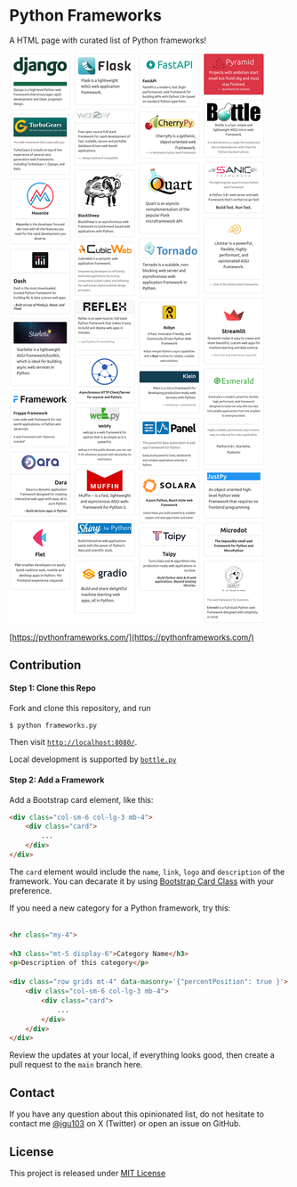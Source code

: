 # Python Frameworks

A HTML page with curated list of Python frameworks!


[![image](static/image/screenshot.png)](https://pythonframeworks.com/)

[https://pythonframeworks.com/](https://pythonframeworks.com/)


## Contribution

#### Step 1: Clone this Repo

Fork and clone this repository, and run

```bash
$ python frameworks.py
```

Then visit [`http://localhost:8080/`](http://localhost:8080/).

Local development is supported by [`bottle.py`](https://bottlepy.org/)


#### Step 2: Add a Framework

Add a Bootstrap card element, like this:
```html
<div class="col-sm-6 col-lg-3 mb-4">
    <div class="card">
        ...
    </div>
</div>
```
The `card` element would include the `name`, `link`, `logo` and `description` of the framework.
You can decarate it by using [Bootstrap Card Class](https://getbootstrap.com/docs/5.0/components/card/) with your preference.

If you need a new category for a Python framework, try this:

```html

<hr class="my-4">

<h3 class="mt-5 display-6">Category Name</h3>
<p>Description of this category</p>

<div class="row grids mt-4" data-masonry='{"percentPosition": true }'>
    <div class="col-sm-6 col-lg-3 mb-4">
        <div class="card">
            ...
        </div>
    </div>
</div>
```

Review the updates at your local, if everything looks good, then create a pull request to the `main` branch here.



## Contact

If you have any question about this opinionated list, do not hesitate to contact me [@jgu103](https://twitter.com/jgu103) on X (Twitter) or open an issue on GitHub.


## License

This project is released under [MIT License](LICENSE)

